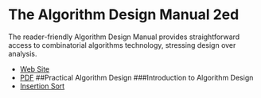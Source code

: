 # The Algorithm Design Manual 2ed
The reader-friendly Algorithm Design Manual provides straightforward access to combinatorial algorithms technology, stressing design over analysis.
- [Web Site](http://www.algorist.com/)
- [PDF](http://mimoza.marmara.edu.tr/~msakalli/cse706_12/SkienaTheAlgorithmDesignManual.pdf)
##Practical Algorithm Design
###Introduction to Algorithm Design
- [Insertion Sort](insertion_sort.go)